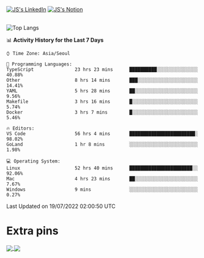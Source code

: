 
[![JS's LinkedIn](https://img.shields.io/badge/LinkedIn-blue?style=for-the-badge&logo=linkedin)](https://www.linkedin.com/in/jaeseung-lee-5a2a32139/) 
[![JS's Notion](https://img.shields.io/badge/Notion-black?style=for-the-badge&logo=notion)](https://bit.ly/ljswiki1) <br><br>
<!-- ![JS's GitHub stats](https://github-readme-stats-lemon-five.vercel.app/api?username=tkxkd0159&hide=contribs,prs,stars,issues&show_icons=true&theme=react&include_all_commits=true)   -->
![Top Langs](https://github-readme-stats-lemon-five.vercel.app/api/top-langs/?username=tkxkd0159&layout=compact&hide=jupyter%20notebook,scss,html,css&langs_count=10)  


<!--START_SECTION:waka-->
📊 **Activity History for the Last 7 Days** 

```text
⌚︎ Time Zone: Asia/Seoul

💬 Programming Languages: 
TypeScript               23 hrs 23 mins      ██████████░░░░░░░░░░░░░░░   40.88% 
Other                    8 hrs 14 mins       ███░░░░░░░░░░░░░░░░░░░░░░   14.41% 
YAML                     5 hrs 28 mins       ██░░░░░░░░░░░░░░░░░░░░░░░   9.56% 
Makefile                 3 hrs 16 mins       █░░░░░░░░░░░░░░░░░░░░░░░░   5.74% 
Docker                   3 hrs 7 mins        █░░░░░░░░░░░░░░░░░░░░░░░░   5.46%

🔥 Editors: 
VS Code                  56 hrs 4 mins       ████████████████████████░   98.02% 
GoLand                   1 hr 8 mins         ░░░░░░░░░░░░░░░░░░░░░░░░░   1.98%

💻 Operating System: 
Linux                    52 hrs 40 mins      ███████████████████████░░   92.06% 
Mac                      4 hrs 23 mins       ██░░░░░░░░░░░░░░░░░░░░░░░   7.67% 
Windows                  9 mins              ░░░░░░░░░░░░░░░░░░░░░░░░░   0.27%

```


 Last Updated on 19/07/2022 02:00:50 UTC
<!--END_SECTION:waka-->

# Extra pins
<a href="https://github.com/tkxkd0159/tkxkd0159.github.io">
  <img align="center" src="https://github-readme-stats-lemon-five.vercel.app/api/pin/?username=tkxkd0159&repo=tkxkd0159.github.io&theme=react" />
</a>
<a href="https://github.com/tkxkd0159/dsalgo">
  <img align="center" src="https://github-readme-stats-lemon-five.vercel.app/api/pin/?username=tkxkd0159&repo=dsalgo&theme=react" />
</a>

<!---
- 🔭 I’m currently working on ...
- 🌱 I’m currently learning blockchain and distributed network
- 👯 I’m looking to collaborate on ...
- 🤔 I’m looking for help with ...
- 💬 Ask me about ...
- 📫 How to reach me: ...
- 😄 Pronouns: ...
- ⚡ Fun fact: ...
-->
